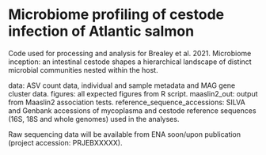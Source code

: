 # Microbiome profiling of cestode infection of Atlantic salmon
Code used for processing and analysis for Brealey et al. 2021. Microbiome inception: an intestinal cestode shapes a hierarchical landscape of distinct microbial communities nested within the host.

data: ASV count data, individual and sample metadata and MAG gene cluster data.
figures: all expected figures from R script.
maaslin2_out: output from Maaslin2 association tests.
reference_sequence_accessions: SILVA and Genbank accessions of mycoplasma and cestode reference sequences (16S, 18S and whole genomes) used in the analyses.

Raw sequencing data will be available from ENA soon/upon publication (project accession: PRJEBXXXXX).
